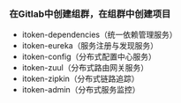 ### 在Gitlab中创建组群，在组群中创建项目
- itoken-dependencies（统一依赖管理服务）
- itoken-eureka（服务注册与发现服务）
- itoken-config（分布式配置中心服务）
- itoken-zuul（分布式路由网关服务）
- itoken-zipkin（分布式链路追踪）
- itoken-admin（分布式服务监控）